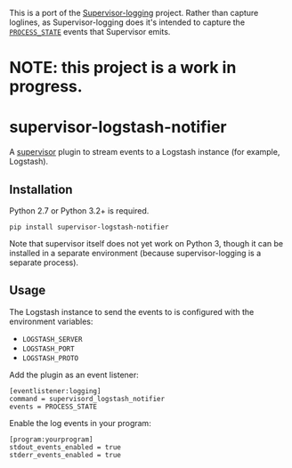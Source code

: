 This is a port of the [Supervisor-logging](https://github.com/infoxchange/supervisor-logging) project. Rather than capture loglines, as Supervisor-logging does it's intended to capture the [`PROCESS_STATE`](http://supervisord.org/events.html#event-listeners-and-event-notifications) events that Supervisor emits.

# NOTE: this project is a work in progress.

supervisor-logstash-notifier
============================

A [supervisor]( http://supervisord.org/) plugin to stream events to a Logstash instance (for example, Logstash).

Installation
------------

Python 2.7 or Python 3.2+ is required.

```
pip install supervisor-logstash-notifier
```

Note that supervisor itself does not yet work on Python 3, though it can be
installed in a separate environment (because supervisor-logging is a separate
process).

Usage
-----

The Logstash instance to send the events to is configured with the environment
variables:

* `LOGSTASH_SERVER`
* `LOGSTASH_PORT`
* `LOGSTASH_PROTO`

Add the plugin as an event listener:

```
[eventlistener:logging]
command = supervisord_logstash_notifier
events = PROCESS_STATE
```

Enable the log events in your program:

```
[program:yourprogram]
stdout_events_enabled = true
stderr_events_enabled = true
```
